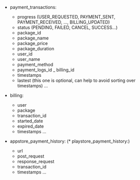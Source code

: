 * payment_transactions:
    - progress (USER_REQUESTED, PAYMENT_SENT, PAYMENT_RECEIVED, ..., BILLING_UPDATED)
    - status (PENDING, FAILED, CANCEL, SUCCESS...)
    - package_id
    - package_name
    - package_price
    - package_duration
    - user_id
    - user_name
    - payment_method
    - payment_logs_id
    _ billing_id
    - timestamps
    - lastest (this one is optional, can help to avoid sorting over timestamps)
    ...

* billing:
    - user
    - package
    - transaction_id
    - started_date
    - expired_date
    - timestamps
    ...

* appstore_payment_history:
(* playstore_payment_history:)
    - url
    - post_request
    - response_request
    - transaction_id
    - timestamps
    ...


